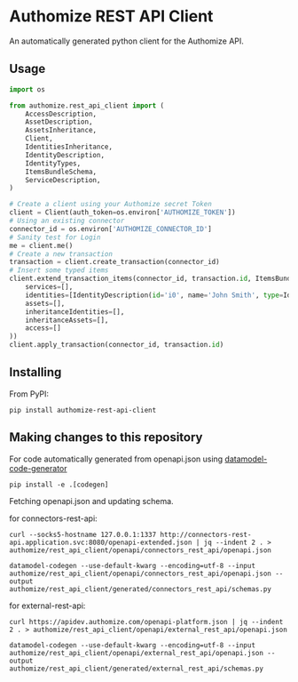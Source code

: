 # Authomize REST API Client
An automatically generated python client for the Authomize API.

## Usage

```python
import os

from authomize.rest_api_client import (
    AccessDescription,
    AssetDescription,
    AssetsInheritance,
    Client,
    IdentitiesInheritance,
    IdentityDescription,
    IdentityTypes,
    ItemsBundleSchema,
    ServiceDescription,
)

# Create a client using your Authomize secret Token
client = Client(auth_token=os.environ['AUTHOMIZE_TOKEN'])
# Using an existing connector
connector_id = os.environ['AUTHOMIZE_CONNECTOR_ID']
# Sanity test for Login
me = client.me()
# Create a new transaction
transaction = client.create_transaction(connector_id)
# Insert some typed items
client.extend_transaction_items(connector_id, transaction.id, ItemsBundleSchema(
    services=[],
    identities=[IdentityDescription(id='i0', name='John Smith', type=IdentityTypes.User.value)],
    assets=[],
    inheritanceIdentities=[],
    inheritanceAssets=[],
    access=[]
))
client.apply_transaction(connector_id, transaction.id)
```

## Installing

From PyPI:

```
pip install authomize-rest-api-client
```

## Making changes to this repository

For code automatically generated from openapi.json using [datamodel-code-generator](https://github.com/koxudaxi/datamodel-code-generator)
```
pip install -e .[codegen]
```
Fetching openapi.json and updating schema.

for connectors-rest-api:
```
curl --socks5-hostname 127.0.0.1:1337 http://connectors-rest-api.application.svc:8080/openapi-extended.json | jq --indent 2 . > authomize/rest_api_client/openapi/connectors_rest_api/openapi.json
```
```
datamodel-codegen --use-default-kwarg --encoding=utf-8 --input authomize/rest_api_client/openapi/connectors_rest_api/openapi.json --output authomize/rest_api_client/generated/connectors_rest_api/schemas.py
```

for external-rest-api:
```
curl https://apidev.authomize.com/openapi-platform.json | jq --indent 2 . > authomize/rest_api_client/openapi/external_rest_api/openapi.json
```
```
datamodel-codegen --use-default-kwarg --encoding=utf-8 --input authomize/rest_api_client/openapi/external_rest_api/openapi.json --output authomize/rest_api_client/generated/external_rest_api/schemas.py
```
